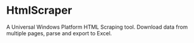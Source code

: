 # HtmlScraper
A Universal Windows Platform HTML Scraping tool. Download data from multiple pages, parse and export to Excel.
